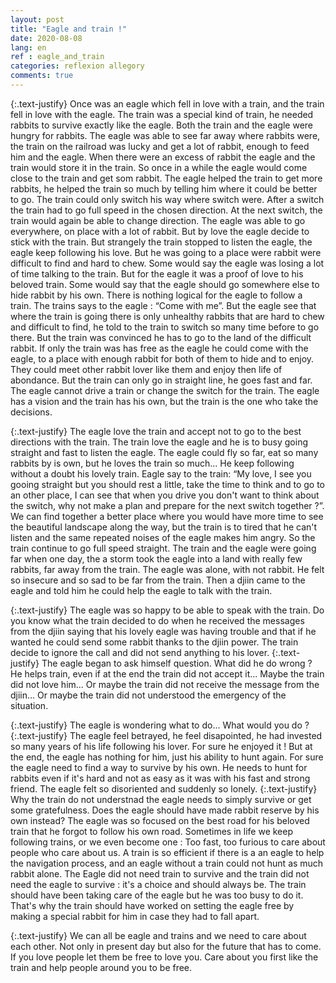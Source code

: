 ```yaml
---
layout: post
title: "Eagle and train !"
date: 2020-08-08
lang: en
ref : eagle_and_train
categories: reflexion allegory
comments: true
---
```


{:.text-justify}
Once was an eagle which fell in love with a train, and the train fell in love with the eagle.
The train was a special kind of train, he needed rabbits to survive exactly like the eagle.
Both the train and the eagle were hungry for rabbits.
The eagle was able to see far away where rabbits were, the train on the railroad was lucky and get a lot of rabbit, enough to feed him and the eagle. When there were an excess of rabbit the eagle and the train would store it in the train.
So once in a while the eagle would come close to the train and get som rabbit.
The eagle helped the train to get more rabbits, he helped the train so much by telling him where it could be better to go. The train could only switch his way where switch were. After a switch the train had to go full speed in the chosen direction. At the next switch, the train would again be able to change direction.
The eagle was able to go everywhere, on place with a lot of rabbit. But by love the eagle decide to stick  with the train. But strangely the train stopped to listen the eagle, the eagle keep following his love. But he was going to a place were rabbit were difficult to find and hard to chew.
Some would say the eagle was losing a lot of time talking to the train. But for the eagle it was a proof of love to his beloved train.
Some would say that the eagle should go somewhere else to hide rabbit by his own.
There is nothing logical for the eagle to follow a train.
The trains says to the eagle : “Come with me”. 
But the eagle see that where the train is going there is only unhealthy rabbits that are hard to chew and difficult to find, he told to the train to switch so many time before to go there. But the train was convinced he has to go to the land of the difficult rabbit.
If only the train was has free as the eagle he could come with the eagle, to a place with enough rabbit for both of them to hide and to enjoy. They could meet other rabbit lover like them and enjoy then life of abondance.
But the train can only go in straight line, he goes fast and far.
The eagle cannot drive a train or change the switch for the train. The eagle has a vision and the train has his own, but the train is the one who take the decisions.

{:.text-justify}
The eagle love the train and accept not to go to the best directions with the train.
The train love the eagle and he is to busy going straight and fast to listen the eagle.
The eagle could fly so far, eat so many rabbits by is own, but he loves the train so much... He keep following without a doubt his lovely train.
Eagle say to the train:
“My love, I see you gooing straight but you should rest a little, take the time to think and to go to an other place, I can see that when you drive you don't want to think about the switch, why not make a plan and prepare for the next switch together ?”. We can find together a better place where you would have more time to see the beautiful landscape along the way, but the train is to tired that he can't listen and the same repeated noises of the eagle makes him angry.
So the train continue to go full speed straight. The train and the eagle were going far when one day, the a storm took the eagle into a land with really few rabbits, far away from the train. 
The eagle was alone, with not rabbit. He felt so insecure and so sad to be far from the train.
Then a djiin came to the eagle and told him he could help the eagle to talk with the train.

{:.text-justify}
The eagle was so happy to be able to speak with the train. Do you know what the train decided to do when he received the messages from the djiin saying that his lovely eagle was having trouble and that if he wanted he could send some rabbit thanks to the djiin power. The train decide to ignore the call and did not send anything to his lover.
{:.text-justify}
The eagle began to ask himself question. What did he do wrong ? He helps train, even if at the end the train did not accept it... Maybe the train did not love him... Or maybe the train did not receive the message from the djiin... Or maybe the train did not understood the emergency of the situation.

{:.text-justify}
The eagle is wondering what to do... What would you do ? 
{:.text-justify}
The eagle feel betrayed, he feel disapointed, he had invested so many years of his life following his lover. For sure he enjoyed it ! But at the end, the eagle has nothing for him, just his ability to hunt again. For sure the eagle need to find a way to survive by his own. He needs to hunt for rabbits even if it's hard and not as easy as it was with his fast and strong friend. The eagle felt so disoriented and suddenly so lonely.
{:.text-justify}
Why the train do not understnad the eagle needs to simply survive or get some gratefulness. Does the eagle should have made rabbit reserve by his own instead? The eagle was so focused on the best road for his beloved train that he forgot to follow his own road. Sometimes in life we keep following trains, or we even become one : Too fast, too furious to care about people who care about us. A train is so efficient if there is a an eagle to help the navigation process, and an eagle without a train could not hunt as much rabbit alone. The Eagle did not need train to survive and the train did not need the eagle to survive :  it's a choice and should always be. The train should have been taking care of the eagle but he was too busy to do it. That's why the train should have worked on setting the eagle free by making a special rabbit for him in case they had to fall apart.

{:.text-justify}
We can all be eagle and trains and we need to care about each other. Not only in present day but also for the future that has to come. If you love people let them be free to love you. Care about you first like the train and help people around you to be free.